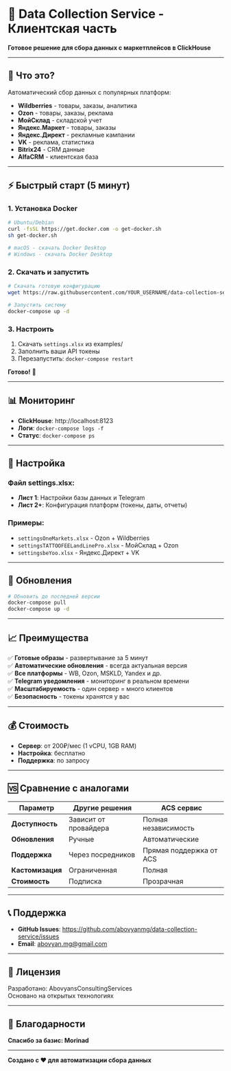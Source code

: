 # 🚀 Data Collection Service - Клиентская часть

**Готовое решение для сбора данных с маркетплейсов в ClickHouse**

---

## 🎯 Что это?

Автоматический сбор данных с популярных платформ:
- **Wildberries** - товары, заказы, аналитика
- **Ozon** - товары, заказы, реклама
- **МойСклад** - складской учет
- **Яндекс.Маркет** - товары, заказы
- **Яндекс.Директ** - рекламные кампании
- **VK** - реклама, статистика
- **Bitrix24** - CRM данные
- **AlfaCRM** - клиентская база

---

## ⚡ Быстрый старт (5 минут)

### 1. Установка Docker
```bash
# Ubuntu/Debian
curl -fsSL https://get.docker.com -o get-docker.sh
sh get-docker.sh

# macOS - скачать Docker Desktop
# Windows - скачать Docker Desktop
```

### 2. Скачать и запустить
```bash
# Скачать готовую конфигурацию
wget https://raw.githubusercontent.com/YOUR_USERNAME/data-collection-service/main/client/docker-compose.yml

# Запустить систему
docker-compose up -d
```

### 3. Настроить
1. Скачать `settings.xlsx` из examples/
2. Заполнить ваши API токены
3. Перезапустить: `docker-compose restart`

**Готово!** 🎉

---

## 📊 Мониторинг

- **ClickHouse**: http://localhost:8123
- **Логи**: `docker-compose logs -f`
- **Статус**: `docker-compose ps`

---

## 🔧 Настройка

### Файл settings.xlsx:
- **Лист 1**: Настройки базы данных и Telegram
- **Лист 2+**: Конфигурация платформ (токены, даты, отчеты)

### Примеры:
- `settingsOneMarkets.xlsx` - Ozon + Wildberries
- `settingsTATTOOFEELandLinePro.xlsx` - МойСклад + Ozon
- `settingsbeYoo.xlsx` - Яндекс.Директ + VK

---

## 🔄 Обновления

```bash
# Обновить до последней версии
docker-compose pull
docker-compose up -d
```

---

## 📈 Преимущества

✅ **Готовые образы** - развертывание за 5 минут  
✅ **Автоматические обновления** - всегда актуальная версия  
✅ **Все платформы** - WB, Ozon, MSKLD, Yandex и др.  
✅ **Telegram уведомления** - мониторинг в реальном времени  
✅ **Масштабируемость** - один сервер = много клиентов  
✅ **Безопасность** - токены хранятся у вас  

---

## 💰 Стоимость

- **Сервер**: от 200₽/мес (1 vCPU, 1GB RAM)
- **Настройка**: бесплатно
- **Поддержка**: по запросу

---

## 🆚 Сравнение с аналогами

| Параметр | Другие решения | ACS сервис |
|----------|----------------|------------|
| **Доступность** | Зависит от провайдера | Полная независимость |
| **Обновления** | Ручные | Автоматические |
| **Поддержка** | Через посредников | Прямая поддержка от ACS |
| **Кастомизация** | Ограниченная | Полная |
| **Стоимость** | Подписка | Прозрачная |

---

## 📞 Поддержка

- **GitHub Issues**: https://github.com/abovyanmg/data-collection-service/issues
- **Email**: abovyan.mg@gmail.com

---

## 📄 Лицензия

Разработано: AbovyansConsultingServices  
Основано на открытых технологиях

---

## 🙏 Благодарности

**Спасибо за базис: Morinad**

---

**Создано с ❤️ для автоматизации сбора данных**
